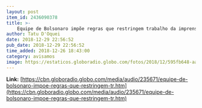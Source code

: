 ```yaml
---
layout: post
item_id: 2436090378
title: >-
    Equipe de Bolsonaro impõe regras que restringem trabalho da imprensa na posse
author: Tatu D'Oquei
date: 2018-12-29 22:56:52
pub_date: 2018-12-29 22:56:52
time_added: 2018-12-26 18:43:00
category: avisamos
image: https://estaticos.globoradio.globo.com/fotos/2018/12/595fb648-aa6f-4860-bb1c-15094db503fd.JPG.640x360_q75_box-0%2C185%2C480%2C455_crop_detail.jpg
---
```


**Link:** [https://cbn.globoradio.globo.com/media/audio/235671/equipe-de-bolsonaro-impoe-regras-que-restringem-tr.htm](https://cbn.globoradio.globo.com/media/audio/235671/equipe-de-bolsonaro-impoe-regras-que-restringem-tr.htm)


